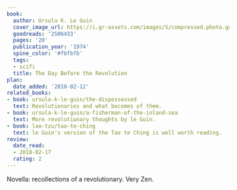 ```yaml
---
book:
  author: Ursula K. Le Guin
  cover_image_url: https://i.gr-assets.com/images/S/compressed.photo.goodreads.com/books/1430909906l/2506433.jpg
  goodreads: '2506433'
  pages: '20'
  publication_year: '1974'
  spine_color: '#fbfbfb'
  tags:
  - scifi
  title: The Day Before the Revolution
plan:
  date_added: '2018-02-12'
related_books:
- book: ursula-k-le-guin/the-dispossessed
  text: Revolutionaries and what becomes of them.
- book: ursula-k-le-guin/a-fisherman-of-the-inland-sea
  text: More revolutionary thoughts by le Guin.
- book: lao-tzu/tao-te-ching
  text: le Guin's version of the Tao te Ching is well worth reading.
review:
  date_read:
  - 2018-02-17
  rating: 2
---
```


Novella: recollections of a revolutionary. Very Zen.
